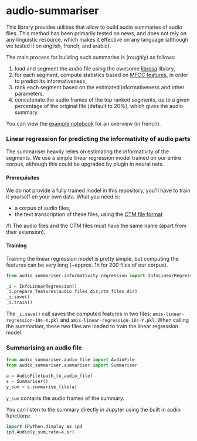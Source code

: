 # audio-summariser

This library provides utilities that allow to build audio summaries of audio files.
This method has been primarily tested on news, and does not rely on any linguistic resource, which makes it effective on any language (although we tested it on english, french, and arabic).

The main process for building such summaries is (roughly) as follows:
1. load and segment the audio file using the awesome [librosa](https://librosa.github.io/) library,
2. for each segment, compute statistics based on [MFCC features](http://practicalcryptography.com/miscellaneous/machine-learning/guide-mel-frequency-cepstral-coefficients-mfccs/), in order to predict its informativeness,
3. rank each segment based on the estimated informativeness and other parameters,
4. concatenate the audio frames of the top ranked segments, up to a given percentage of the original file (default to 20%), which gives the audio summary.


You can view the [example notebook](https://github.com/amis-anr/audio-summariser/blob/master/example-audio-summary.ipynb) for an overview (in french).

### Linear regression for predicting the informativity of audio parts

The summariser heavily relies on estimating the informativity of the segments.
We use a simple linear regression model trained on our entire corpus, although this could be upgraded by plugin in neural nets.

#### Prerequisites

We do not provide a fully trained model in this repository, you'll have to train it yourself on your own data.
What you need is:
* a corpus of audio files,
* the text transcription of these files, using the [CTM file format](http://www1.icsi.berkeley.edu/Speech/docs/sctk-1.2/infmts.htm#ctm_fmt_name_0)

/!\ The audio files and the CTM files must have the same name (apart from their extension).

#### Training

Training the linear regression model is pretty simple, but computing the features can be very long (~approx. 1h for 200 files of our corpus).
```python
from audio_summariser.informativity_regression import InfoLinearRegression

_i = InfoLinearRegression()
_i.prepare_features(audio_files_dir,ctm_files_dir)
_i.save()
_i.train()
```

The `_i.save()` call saves the computed features in two files: `amis-linear-regression-10s-X.pkl` and `amis-linear-regression-10s-Y.pkl`.
When calling the summariser, these two files are loaded to train the linear regression model.


### Summarising an audio file

```python
from audio_summariser.audio_file import AudioFile
from audio_summariser.summariser import Summariser

a = AudioFile(path_to_audio_file)
s = Summariser()
y_sum = s.summarise_file(a)
```

`y_sum` contains the audio frames of the summary.

You can listen to the summary directly in Jupyter using the built in audio functions:
```python
import IPython.display as ipd
ipd.Audio(y_sum,rate=a.sr)
```

